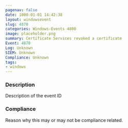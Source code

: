 ```yaml
---
pagenav: false
date: 1800-01-01 14:42:38
layout: windowsevent
slug: 4870
categories: Windows-Events 4800
image: placeholder.png
summary: Certificate Services revoked a certificate
Event: 4870
Log: Unknown
SIEM: Unknown
Compliance: Unknown
tags:
- windows
---
```


### Description

Description of the event ID

### Compliance

Reason why this may or may not be compliance related.
